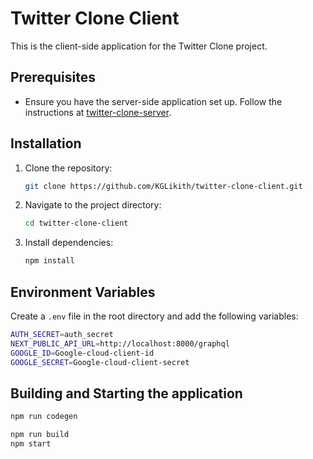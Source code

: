 # Twitter Clone Client

This is the client-side application for the Twitter Clone project.

## Prerequisites

- Ensure you have the server-side application set up. Follow the instructions at [twitter-clone-server](https://github.com/KGLikith/twitter-clone-server).

## Installation

1. Clone the repository:

    ```bash
    git clone https://github.com/KGLikith/twitter-clone-client.git
    ```

2. Navigate to the project directory:

    ```bash
    cd twitter-clone-client
    ```

3. Install dependencies:

    ```bash
    npm install
    ```

## Environment Variables

Create a `.env` file in the root directory and add the following variables:

```bash
AUTH_SECRET=auth_secret
NEXT_PUBLIC_API_URL=http://localhost:8000/graphql
GOOGLE_ID=Google-cloud-client-id
GOOGLE_SECRET=Google-cloud-client-secret
```

## Building and Starting the application

```bash
npm run codegen
```

```bash
npm run build
npm start
```
